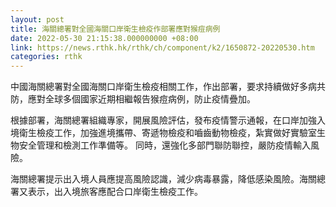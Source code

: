 ```yaml
---
layout: post
title: 海關總署對全國海關口岸衛生檢疫作部署應對猴痘病例
date: 2022-05-30 21:15:38.000000000 +08:00
link: https://news.rthk.hk/rthk/ch/component/k2/1650872-20220530.htm
categories: rthk
---
```


中國海關總署對全國海關口岸衛生檢疫相關工作，作出部署，要求持續做好多病共防，應對全球多個國家近期相繼報告猴痘病例，防止疫情疊加。

根據部署，海關總署組織專家，開展風險評估，發布疫情警示通報，在口岸加強入境衛生檢疫工作，加強進境攜帶、寄遞物檢疫和嚙齒動物檢疫，紮實做好實驗室生物安全管理和檢測工作準備等。
同時，還強化多部門聯防聯控，嚴防疫情輸入風險。

海關總署提示出入境人員應提高風險認識，減少病毒暴露，降低感染風險。海關總署又表示，出入境旅客應配合口岸衛生檢疫工作。
